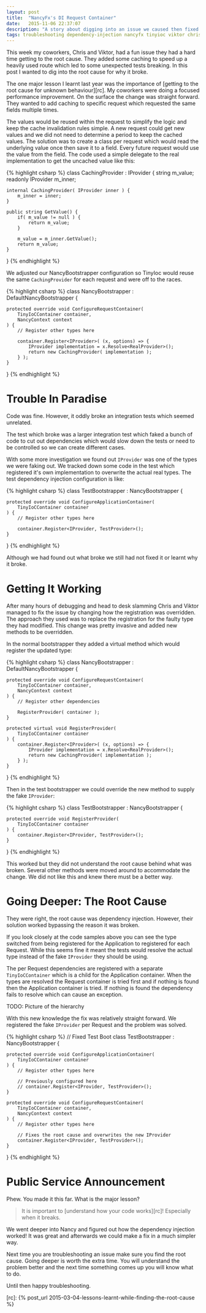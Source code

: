 ```yaml
---
layout: post
title:  "NancyFx's DI Request Container"
date:   2015-11-06 22:37:07
description: "A story about digging into an issue we caused then fixed with NancyFX and TinyIoC"
tags: troubleshooting dependency-injection nancyfx tinyioc viktor chris
---
```


This week my coworkers, Chris and Viktor, had a fun issue they had a hard time
getting to the root cause. They added some caching to speed up a heavily used
route which led to some unexpected tests breaking. In this post I wanted to dig
into the root cause for why it broke.

The one major lesson I learnt last year was the importance of
[getting to the root cause for unknown behaviour][rc]. My coworkers were doing
a focused performance improvement. On the surface the change was straight
forward. They wanted to add caching to specific request which requested the
same fields multiple times.

The values would be reused within the request to simplify the logic and keep
the cache invalidation rules simple. A new request could get new values and
we did not need to determine a period to keep the cached values. The solution
was to create a class per request which would read the underlying value once
then save it to a field. Every future request would use the value from the
field. The code used a simple delegate to the real implementation to get the
uncached value like this:

{% highlight csharp %}
class CachingProvider : IProvider {
    string m_value;
    readonly IProvider m_inner;

    internal CachingProvider( IProvider inner ) {
        m_inner = inner;
    }

    public string GetValue() {
        if( m_value != null ) {
            return m_value;
        }

        m_value = m_inner.GetValue();
        return m_value;
    }
}
{% endhighlight %}

We adjusted our NancyBootstrapper configuration so TinyIoc would reuse
the same ``CachingProvider`` for each request and were off to the races.

{% highlight csharp %}
class NancyBootstrapper : DefaultNancyBootstrapper {

    protected override void ConfigureRequestContainer(
        TinyIoCContainer container,
        NancyContext context
    ) {
        // Register other types here

        container.Register<IProvider>( (x, options) => {
            IProvider implementation = x.Resolve<RealProvider>();
            return new CachingProvider( implementation );
        } );
    }
}
{% endhighlight %}

Trouble In Paradise
===============================================================================

Code was fine. However, it oddly broke an integration tests which seemed unrelated.

The test which broke was a larger integration test which faked a bunch of code
to cut out dependencies which would slow down the tests or need to be
controlled so we can create different cases.

With some more investigation we found out ``IProvider`` was one of the types we
were faking out. We tracked down some code in the test which registered it's
own implementation to overwrite the actual real types. The test dependency
injection configuration is like:

{% highlight csharp %}
class TestBootstrapper : NancyBootstrapper {

    protected override void ConfigureApplicationContainer(
        TinyIoCContainer container
    ) {
        // Register other types here

        container.Register<IProvider, TestProvider>();
    }
}
{% endhighlight %}

Although we had found out what broke we still had not fixed it or learnt why
it broke.


Getting It Working
===============================================================================

After many hours of debugging and head to desk slamming Chris and Viktor managed
to fix the issue by changing how the registration was overridden. The approach
they used was to replace the registration for the faulty type they had modified.
This change was pretty invasive and added new methods to be overridden.

In the normal bootstrapper they added a virtual method which would
register the updated type:

{% highlight csharp %}
class NancyBootstrapper : DefaultNancyBootstrapper {

    protected override void ConfigureRequestContainer(
        TinyIoCContainer container,
        NancyContext context
    ) {
        // Register other dependencies

        RegisterProvider( container );
    }

    protected virtual void RegisterProvider(
        TinyIoCContainer container
    ) {
        container.Register<IProvider>( (x, options) => {
            IProvider implementation = x.Resolve<RealProvider>();
            return new CachingProvider( implementation );
        } );
    }
}
{% endhighlight %}

Then in the test bootstrapper we could override the new method to supply the
fake ``IProvider``:

{% highlight csharp %}
class TestBootstrapper : NancyBootstrapper {

    protected override void RegisterProvider(
        TinyIoCContainer container
    ) {
        container.Register<IProvider, TestProvider>();
    }
}
{% endhighlight %}

This worked but they did not understand the root cause behind what was broken.
Several other methods were moved around to accommodate the change. We did not
like this and knew there must be a better way.

Going Deeper: The Root Cause
===============================================================================

They were right, the root cause was dependency injection. However, their
solution worked bypassing the reason it was broken.

If you look closely at the code samples above you can see the type switched
from being registered for the Application to registered for each Request. While
this seems fine it meant the tests would resolve the actual type instead of the
fake ``IProvider`` they should be using.

The per Request dependencies are registered with a separate
``TinyIoCContainer`` which is a child for the Application container. When the
types are resolved the Request container is tried first and if nothing is found
then the Application container is tried. If nothing is found the dependency
fails to resolve which can cause an exception.

TODO: Picture of the hierarchy

With this new knowledge the fix was relatively straight forward. We registered
the fake ``IProvider`` per Request and the problem was solved.

{% highlight csharp %}
// Fixed Test Boot
class TestBootstrapper : NancyBootstrapper {

    protected override void ConfigureApplicationContainer(
        TinyIoCContainer container
    ) {
        // Register other types here

        // Previously configured here
        // container.Register<IProvider, TestProvider>();
    }

    protected override void ConfigureRequestContainer(
        TinyIoCContainer container,
        NancyContext context
    ) {
        // Register other types here

        // Fixes the root cause and overwrites the new IProvider
        container.Register<IProvider, TestProvider>();
    }
}
{% endhighlight %}

Public Service Announcement
===============================================================================

Phew. You made it this far. What is the major lesson?

> It is important to [understand how your code works][rc]!
> Especially when it breaks.

We went deeper into Nancy and figured out how the dependency injection worked!
It was great and afterwards we could make a fix in a much simpler way.

Next time you are troubleshooting an issue make sure you find the root cause.
Going deeper is worth the extra time. You will understand the problem better
and the next time something comes up you will know what to do.

Until then happy troubleshooting.

[rc]: {% post_url 2015-03-04-lessons-learnt-while-finding-the-root-cause %}